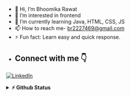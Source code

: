 - 👋 Hi, I’m Bhoomika Rawat
- 👀 I’m interested in frontend
- 🌱 I’m currently learning Java, HTML, CSS, JS
- 📫 How to reach me- br2227469@gmail.com
- ⚡ Fun fact: Learn easy and quick response.
-  ## Connect with me 👇
<p float="left">
    <a href="https://www.linkedin.com/in/bhoomi-rawat-a04b85301/" title="Direct to LinkedIn" target="_blank">
    <img src="https://img.shields.io/badge/LinkedIn-0077B5?style=for-the-badge&logo=linkedin&logoColor=white" alt="LinkedIn" /></a>
  </p>
   <details>
  <summary><b>⚡ Github Status </b></summary>
<img height="118em" src="https://github-readme-stats.vercel.app/api?username=Gungandev&theme=midnight-purple&show_icons=true&hide_border=true&count_private=true" alt="Gungandev" />
<img height="118em" src="https://github-readme-stats.vercel.app/api/top-langs/?username=Gungandev&theme=midnight-purple&show_icons=true&hide_border=true&layout=compact" alt="Gungandev"/>
<img height="118em" src="https://github-readme-streak-stats.herokuapp.com/?user=gungandev&theme=midnight-purple&hide_border=true"/>
   </details>


<!---
BhoomikaRawat1/BhoomikaRawat1 is a ✨ special ✨ repository because its `README.md` (this file) appears on your GitHub profile.
You can click the Preview link to take a look at your changes.
--->
